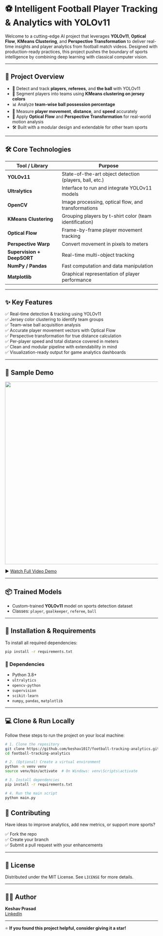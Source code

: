 # ⚽ Intelligent Football Player Tracking & Analytics with YOLOv11

Welcome to a cutting-edge AI project that leverages **YOLOv11**, **Optical Flow**, **KMeans Clustering**, and **Perspective Transformation** to deliver real-time insights and player analytics from football match videos. Designed with production-ready practices, this project pushes the boundary of sports intelligence by combining deep learning with classical computer vision.

---

## 🎯 Project Overview

- 🎥 Detect and track **players**, **referees**, and **the ball** with YOLOv11
- 🎨 Segment players into teams using **KMeans clustering on jersey colors**
- 📊 Analyze **team-wise ball possession percentage**
- 🏃 Measure **player movement**, **distance**, and **speed** accurately
- 🧠 Apply **Optical Flow** and **Perspective Transformation** for real-world motion analysis
- 🛠️ Built with a modular design and extendable for other team sports

---

## 🛠️ Core Technologies

| Tool / Library         | Purpose                                                  |
|------------------------|----------------------------------------------------------|
| **YOLOv11**            | State-of-the-art object detection (players, ball, etc.)  |
| **Ultralytics**        | Interface to run and integrate YOLOv11 models            |
| **OpenCV**             | Image processing, optical flow, and transformations      |
| **KMeans Clustering**  | Grouping players by t-shirt color (team identification)  |
| **Optical Flow**       | Frame-by-frame player movement tracking                  |
| **Perspective Warp**   | Convert movement in pixels to meters                     |
| **Supervision + DeepSORT** | Real-time multi-object tracking                     |
| **NumPy / Pandas**     | Fast computation and data manipulation                   |
| **Matplotlib**         | Graphical representation of player performance           |

---

## ✨ Key Features

✅ Real-time detection & tracking using YOLOv11  
✅ Jersey color clustering to identify team groups  
✅ Team-wise ball acquisition analysis  
✅ Accurate player movement vectors with Optical Flow  
✅ Perspective transformation for true distance calculation  
✅ Per-player speed and total distance covered in meters  
✅ Clean and modular pipeline with extendability in mind  
✅ Visualization-ready output for game analytics dashboards  

---

## 🎥 Sample Demo

<img src="./assets/Screenshot.png" width="600"/>

▶️ [Watch Full Video Demo](https://drive.google.com/file/d/1wODZFIo4UDRWOJiEXdg11pSWjXkWJVAe/view?usp=sharing)

---

## 📦 Trained Models

- Custom-trained **YOLOv11** model on sports detection dataset
- Classes: `player`, `goalkeeper`, `referee`, `ball`

---

## 🔧 Installation & Requirements

To install all required dependencies:

```bash
pip install -r requirements.txt
```

### 🧰 Dependencies
- Python 3.8+
- `ultralytics`
- `opencv-python`
- `supervision`
- `scikit-learn`
- `numpy`, `pandas`, `matplotlib`

---

## 💻 Clone & Run Locally

Follow these steps to run the project on your local machine:

```bash
# 1. Clone the repository
git clone https://github.com/keshav1017/football-tracking-analytics.git
cd football-tracking-analytics

# 2. (Optional) Create a virtual environment
python -m venv venv
source venv/bin/activate  # On Windows: venv\Scripts\activate

# 3. Install dependencies
pip install -r requirements.txt

# 4. Run the main script
python main.py
```

## 🤝 Contributing

Have ideas to improve analytics, add new metrics, or support more sports?

✅ Fork the repo  
✅ Create your branch  
✅ Submit a pull request with your enhancements

---

## 📜 License

Distributed under the MIT License. See `LICENSE` for more details.

---

## 👨‍💻 Author

**Keshav Prasad**  
[LinkedIn](https://linkedin.com/in/keshavprasad1017)

---

⭐ **If you found this project helpful, consider giving it a star!**
